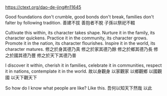 https://ctext.org/dao-de-jing#n11645

Good foundations don't crumble,
good bonds don't break,
families don't falter by following tradition.
善建不拔
善抱者不脫
子孫以祭祀不輟

Cultivate this within,
its character takes shape.
Nurture it in the family,
its character quickens.
Practice it in the community,
its character grows.
Promote it in the nation,
its character flourishes.
Inspire it in the world,
its character matures.
修之於身其德乃真
修之於家其德乃餘
修之於鄉其德乃長
修之於國其德乃豐
修之於天下其德乃普

I discover it within,
cherish it in families,
celebrate it in communities,
respect it in nations,
contemplate it in the world.
故以身觀身
以家觀家
以鄉觀鄉
以國觀國
以天下觀天下

So how do I know what people are like?
Like this.
吾何以知天下然哉
以此
